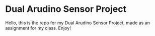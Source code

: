# Dual Arudino Sensor Project

Hello, this is the repo for my Dual Arudino Sensor Project, made as an assignment for my class. Enjoy!
